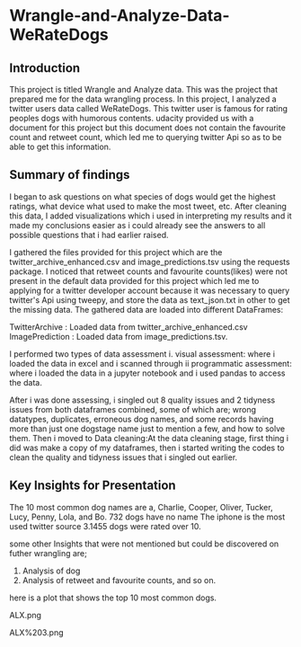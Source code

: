 # Wrangle-and-Analyze-Data-WeRateDogs

## Introduction
This project is titled Wrangle and Analyze data. This was the project that prepared me for the data wrangling process. In this project, 
I analyzed a twitter users data called WeRateDogs. This twitter user is famous for rating peoples dogs with humorous contents. udacity provided
us with a document for this project but this document does not contain the favourite count and retweet count, which led me to querying twitter Api
so as to be able to get this information.

## Summary of findings
I began to ask questions on what species of dogs would get the highest ratings, what device what used to make the most tweet, etc. After cleaning this data,
I added visualizations which i used in interpreting my results and it made my conclusions easier as i could already see the answers
to all possible questions that i had earlier raised.

 I gathered the files provided for this project which are the twitter_archive_enhanced.csv and image_predictions.tsv using the requests package. I noticed that retweet counts and favourite counts(likes) were not present in the default data provided for this project which led me to applying for a twitter developer account because it was necessary to query twitter's Api using tweepy, and store the data as text_json.txt in other to get the missing data. The gathered data are loaded into different DataFrames:

TwitterArchive : Loaded data from twitter_archive_enhanced.csv ImagePrediction : Loaded data from image_predictions.tsv.

I performed two types of data assessment 
i. visual assessment: where i loaded the data in excel and i scanned through 
ii programmatic assessment: where i loaded the data in a jupyter notebook and i used pandas to access the data.

After i was done assessing, i singled out 8 quality issues and 2 tidyness issues from both dataframes combined, some of which are; wrong datatypes, duplicates, erroneous dog names, and some records having more than just one dogstage name just to mention a few, and how to solve them. Then i moved to Data cleaning:At the data cleaning stage, first thing i did was make a copy of my dataframes, then i started writing the codes to clean the quality and tidyness issues that i singled out earlier.


## Key Insights for Presentation
The 10 most common dog names are a, Charlie, Cooper, Oliver, Tucker, Lucy, Penny, Lola, and Bo. 
732 dogs have no name
The iphone is the most used twitter source 3.1455 dogs were rated over 10.

some other Insights that were not mentioned but could be discovered on futher wrangling are;

1. Analysis of dog 
2. Analysis of retweet and favourite counts, and so on.

here is a plot that shows the top 10 most common dogs.

ALX.png

ALX%203.png

